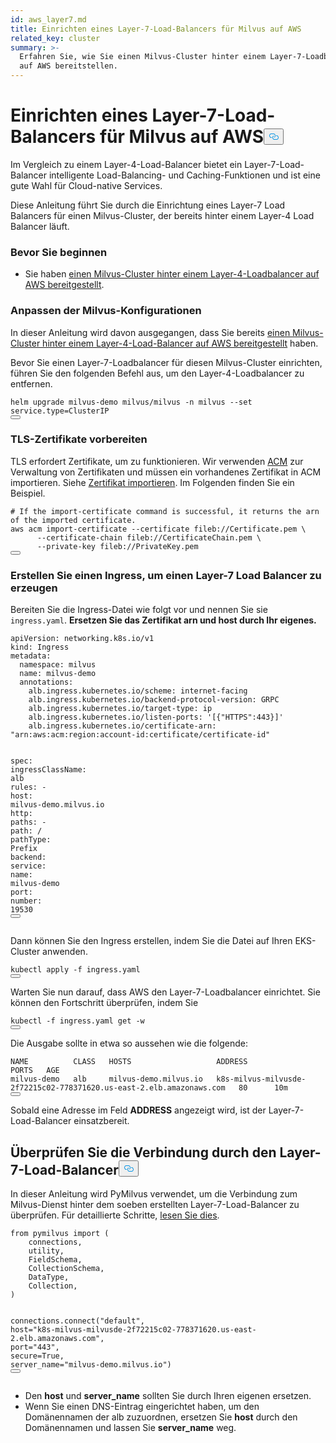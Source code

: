 ```yaml
---
id: aws_layer7.md
title: Einrichten eines Layer-7-Load-Balancers für Milvus auf AWS
related_key: cluster
summary: >-
  Erfahren Sie, wie Sie einen Milvus-Cluster hinter einem Layer-7-Loadbalancer
  auf AWS bereitstellen.
---
```

<h1 id="Set-up-a-Layer-7-Load-Balancer-for-Milvus-on-AWS" class="common-anchor-header">Einrichten eines Layer-7-Load-Balancers für Milvus auf AWS<button data-href="#Set-up-a-Layer-7-Load-Balancer-for-Milvus-on-AWS" class="anchor-icon" translate="no">
      <svg translate="no"
        aria-hidden="true"
        focusable="false"
        height="20"
        version="1.1"
        viewBox="0 0 16 16"
        width="16"
      >
        <path
          fill="#0092E4"
          fill-rule="evenodd"
          d="M4 9h1v1H4c-1.5 0-3-1.69-3-3.5S2.55 3 4 3h4c1.45 0 3 1.69 3 3.5 0 1.41-.91 2.72-2 3.25V8.59c.58-.45 1-1.27 1-2.09C10 5.22 8.98 4 8 4H4c-.98 0-2 1.22-2 2.5S3 9 4 9zm9-3h-1v1h1c1 0 2 1.22 2 2.5S13.98 12 13 12H9c-.98 0-2-1.22-2-2.5 0-.83.42-1.64 1-2.09V6.25c-1.09.53-2 1.84-2 3.25C6 11.31 7.55 13 9 13h4c1.45 0 3-1.69 3-3.5S14.5 6 13 6z"
        ></path>
      </svg>
    </button></h1><p>Im Vergleich zu einem Layer-4-Load-Balancer bietet ein Layer-7-Load-Balancer intelligente Load-Balancing- und Caching-Funktionen und ist eine gute Wahl für Cloud-native Services.</p>
<p>Diese Anleitung führt Sie durch die Einrichtung eines Layer-7 Load Balancers für einen Milvus-Cluster, der bereits hinter einem Layer-4 Load Balancer läuft.</p>
<h3 id="Before-your-start" class="common-anchor-header">Bevor Sie beginnen</h3><ul>
<li>Sie haben <a href="/docs/de/eks.md">einen Milvus-Cluster hinter einem Layer-4-Loadbalancer auf AWS bereitgestellt</a>.</li>
</ul>
<h3 id="Tweak-Milvus-configurations" class="common-anchor-header">Anpassen der Milvus-Konfigurationen</h3><p>In dieser Anleitung wird davon ausgegangen, dass Sie bereits <a href="/docs/de/eks.md">einen Milvus-Cluster hinter einem Layer-4-Load-Balancer auf AWS bereitgestellt</a> haben.</p>
<p>Bevor Sie einen Layer-7-Loadbalancer für diesen Milvus-Cluster einrichten, führen Sie den folgenden Befehl aus, um den Layer-4-Loadbalancer zu entfernen.</p>
<pre><code translate="no" class="language-bash">helm upgrade milvus-demo milvus/milvus -n milvus --<span class="hljs-built_in">set</span> service.type=ClusterIP
<button class="copy-code-btn"></button></code></pre>
<h3 id="Prepare-TLS-certificates" class="common-anchor-header">TLS-Zertifikate vorbereiten</h3><p>TLS erfordert Zertifikate, um zu funktionieren. Wir verwenden <a href="https://docs.aws.amazon.com/acm/latest/userguide/acm-overview.html">ACM</a> zur Verwaltung von Zertifikaten und müssen ein vorhandenes Zertifikat in ACM importieren. Siehe <a href="https://docs.aws.amazon.com/acm/latest/userguide/import-certificate-api-cli.html#import-certificate-api">Zertifikat importieren</a>. Im Folgenden finden Sie ein Beispiel.</p>
<pre><code translate="no" class="language-bash"><span class="hljs-comment"># If the import-certificate command is successful, it returns the arn of the imported certificate.</span>
aws acm import-certificate --certificate fileb://Certificate.pem \
      --certificate-chain fileb://CertificateChain.pem \
      --private-key fileb://PrivateKey.pem  
<button class="copy-code-btn"></button></code></pre>
<h3 id="Create-an-Ingress-to-generate-a-Layer-7-Load-Balancer" class="common-anchor-header">Erstellen Sie einen Ingress, um einen Layer-7 Load Balancer zu erzeugen</h3><p>Bereiten Sie die Ingress-Datei wie folgt vor und nennen Sie sie <code translate="no">ingress.yaml</code>. <strong>Ersetzen Sie das Zertifikat arn und host durch Ihr eigenes.</strong></p>
<pre><code translate="no" class="language-yaml"><span class="hljs-attr">apiVersion:</span> <span class="hljs-string">networking.k8s.io/v1</span>
<span class="hljs-attr">kind:</span> <span class="hljs-string">Ingress</span>
<span class="hljs-attr">metadata:</span>
  <span class="hljs-attr">namespace:</span> <span class="hljs-string">milvus</span>
  <span class="hljs-attr">name:</span> <span class="hljs-string">milvus-demo</span>
  <span class="hljs-attr">annotations:</span>
    <span class="hljs-attr">alb.ingress.kubernetes.io/scheme:</span> <span class="hljs-string">internet-facing</span>
    <span class="hljs-attr">alb.ingress.kubernetes.io/backend-protocol-version:</span> <span class="hljs-string">GRPC</span>
    <span class="hljs-attr">alb.ingress.kubernetes.io/target-type:</span> <span class="hljs-string">ip</span>
    <span class="hljs-attr">alb.ingress.kubernetes.io/listen-ports:</span> <span class="hljs-string">&#x27;[{&quot;HTTPS&quot;:443}]&#x27;</span>
    <span class="hljs-attr">alb.ingress.kubernetes.io/certificate-arn:</span> <span class="hljs-string">&quot;arn:aws:acm:region:account-id:certificate/certificate-id&quot;</span>

<span class="hljs-attr">spec:</span>
  <span class="hljs-attr">ingressClassName:</span> <span class="hljs-string">alb</span>
  <span class="hljs-attr">rules:</span>
    <span class="hljs-bullet">-</span> <span class="hljs-attr">host:</span> <span class="hljs-string">milvus-demo.milvus.io</span>
      <span class="hljs-attr">http:</span>
        <span class="hljs-attr">paths:</span>
        <span class="hljs-bullet">-</span> <span class="hljs-attr">path:</span> <span class="hljs-string">/</span>
          <span class="hljs-attr">pathType:</span> <span class="hljs-string">Prefix</span>
          <span class="hljs-attr">backend:</span>
            <span class="hljs-attr">service:</span>
              <span class="hljs-attr">name:</span> <span class="hljs-string">milvus-demo</span>
              <span class="hljs-attr">port:</span>
                <span class="hljs-attr">number:</span> <span class="hljs-number">19530</span>
<button class="copy-code-btn"></button></code></pre>
<p>Dann können Sie den Ingress erstellen, indem Sie die Datei auf Ihren EKS-Cluster anwenden.</p>
<pre><code translate="no" class="language-bash">kubectl apply -f ingress.yaml
<button class="copy-code-btn"></button></code></pre>
<p>Warten Sie nun darauf, dass AWS den Layer-7-Loadbalancer einrichtet. Sie können den Fortschritt überprüfen, indem Sie</p>
<pre><code translate="no" class="language-bash">kubectl -f ingress.yaml get -w
<button class="copy-code-btn"></button></code></pre>
<p>Die Ausgabe sollte in etwa so aussehen wie die folgende:</p>
<pre><code translate="no" class="language-shell">NAME          CLASS   HOSTS                   ADDRESS                                                                PORTS   AGE
milvus-demo   alb     milvus-demo.milvus.io   k8s-milvus-milvusde-2f72215c02-778371620.us-east-2.elb.amazonaws.com   80      10m
<button class="copy-code-btn"></button></code></pre>
<p>Sobald eine Adresse im Feld <strong>ADDRESS</strong> angezeigt wird, ist der Layer-7-Load-Balancer einsatzbereit.</p>
<h2 id="Verify-the-connection-through-the-Layer-7-load-balancer" class="common-anchor-header">Überprüfen Sie die Verbindung durch den Layer-7-Load-Balancer<button data-href="#Verify-the-connection-through-the-Layer-7-load-balancer" class="anchor-icon" translate="no">
      <svg translate="no"
        aria-hidden="true"
        focusable="false"
        height="20"
        version="1.1"
        viewBox="0 0 16 16"
        width="16"
      >
        <path
          fill="#0092E4"
          fill-rule="evenodd"
          d="M4 9h1v1H4c-1.5 0-3-1.69-3-3.5S2.55 3 4 3h4c1.45 0 3 1.69 3 3.5 0 1.41-.91 2.72-2 3.25V8.59c.58-.45 1-1.27 1-2.09C10 5.22 8.98 4 8 4H4c-.98 0-2 1.22-2 2.5S3 9 4 9zm9-3h-1v1h1c1 0 2 1.22 2 2.5S13.98 12 13 12H9c-.98 0-2-1.22-2-2.5 0-.83.42-1.64 1-2.09V6.25c-1.09.53-2 1.84-2 3.25C6 11.31 7.55 13 9 13h4c1.45 0 3-1.69 3-3.5S14.5 6 13 6z"
        ></path>
      </svg>
    </button></h2><p>In dieser Anleitung wird PyMilvus verwendet, um die Verbindung zum Milvus-Dienst hinter dem soeben erstellten Layer-7-Load-Balancer zu überprüfen. Für detaillierte Schritte, <a href="https://milvus.io/docs/v2.3.x/example_code.md">lesen Sie dies</a>.</p>
<pre><code translate="no" class="language-python"><span class="hljs-keyword">from</span> pymilvus <span class="hljs-keyword">import</span> (
    connections,
    utility,
    FieldSchema,
    CollectionSchema,
    DataType,
    Collection,
)

connections.connect(<span class="hljs-string">&quot;default&quot;</span>, host=<span class="hljs-string">&quot;k8s-milvus-milvusde-2f72215c02-778371620.us-east-2.elb.amazonaws.com&quot;</span>, port=<span class="hljs-string">&quot;443&quot;</span>, secure=<span class="hljs-literal">True</span>, server_name=<span class="hljs-string">&quot;milvus-demo.milvus.io&quot;</span>)
<button class="copy-code-btn"></button></code></pre>
<div class="alert note">
<ul>
<li>Den <strong>host</strong> und <strong>server_name</strong> sollten Sie durch Ihren eigenen ersetzen.</li>
<li>Wenn Sie einen DNS-Eintrag eingerichtet haben, um den Domänennamen der alb zuzuordnen, ersetzen Sie <strong>host</strong> durch den Domänennamen und lassen Sie <strong>server_name</strong> weg.</li>
</ul>
</div>
